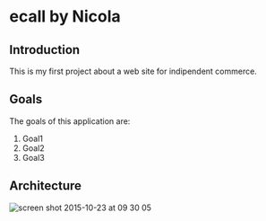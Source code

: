# ecall by Nicola

## Introduction

This is my first project about 
a web site for indipendent commerce.

## Goals

The goals of this application are:

1. Goal1
2. Goal2
3. Goal3

## Architecture

![screen shot 2015-10-23 at 09 30 05](https://cloud.githubusercontent.com/assets/15093329/10686881/d24cf928-7968-11e5-8fcb-652b2cf88709.png)
